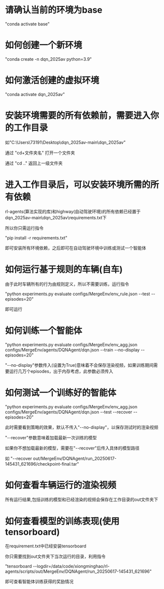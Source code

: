 # 请确认当前的环境为base
"conda activate base"
# 如何创建一个新环境
"conda create -n dqn_2025av python=3.9"
# 如何激活创建的虚拟环境
"conda activate dqn_2025av"
# 安装环境需要的所有依赖前，需要进入你的工作目录
如"C:\Users\73191\Desktop\dqn_2025av-main\dqn_2025av"

通过 "cd+文件夹名" 打开一个文件夹

通过 "cd .." 返回上一级文件夹
# 进入工作目录后，可以安装环境所需的所有依赖
rl-agents(算法实现的库)和highway(自动驾驶环境)的所有依赖已经置于
dqn_2025av-main\dqn_2025av\requirements.txt下

所以你只需运行指令

"pip install -r requirements.txt" 

即可安装所有环境依赖，之后即可在自动驾驶环境中训练或测试一个智能体
# 如何运行基于规则的车辆(自车)
由于此时车辆所有的行为由规则定义，所以不需要训练，运行指令

"python experiments.py evaluate configs/MergeEnv/env_rule.json --test --episodes=20" 

即可运行
# 如何训练一个智能体
"python experiments.py evaluate configs/MergeEnv/env_agg.json configs/MergeEnv/agents/DQNAgent/dqn.json --train --no-display --episodes=20"

"--no-display"参数传入(设置为True)意味着不会保存渲染视频，如果训练期间需要运行几万个episodes，出于内存考虑，此参数必须传入
# 如何测试一个训练好的智能体 
"python experiments.py evaluate configs/MergeEnv/env_agg.json configs/MergeEnv/agents/DQNAgent/dqn.json --test --recover --episodes=20"

此时需要看到策略的效果，默认不传入"--no-display"，以保存测试时的渲染视频

"--recover"参数意味着加载最新一次训练的模型

如果你不想加载最新的模型，需要在"--recover"后传入具体的模型路径

如 "--recover out/MergeEnv/DQNAgent/run_20250617-145431_621696/checkpoint-final.tar"
# 如何查看车辆运行的渲染视频
所有运行结果,包括训练的模型和已经渲染的视频会保存在工作目录的out文件夹下
# 如何查看模型的训练表现(使用tensorboard)
在requirement.txt中已经安装tensorboard

你只需要找到out文件夹下当次运行的目录，利用指令

"tensorboard --logdir=/data/code/xiongminghao/rl-agents/scripts/out/MergeEnv/DQNAgent/run_20250617-145431_621696"

即可查看智能体训练获得的奖励情况



